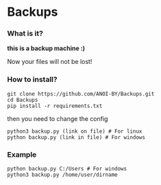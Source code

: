 # Backups
 
### What is it?
**this is a backup machine :)**

Now your files will not be lost!

### How to install?
~~~
git clone https://github.com/ANOI-BY/Backups.git
cd Backups
pip install -r requirements.txt
~~~
then you need to change the config



~~~
python3 backup.py (link on file) # For linux
python backup.py (link in file) # For windows
~~~

### Example
~~~
python backup.py C:/Users # For windows
python3 backup.py /home/user/dirname
~~~
